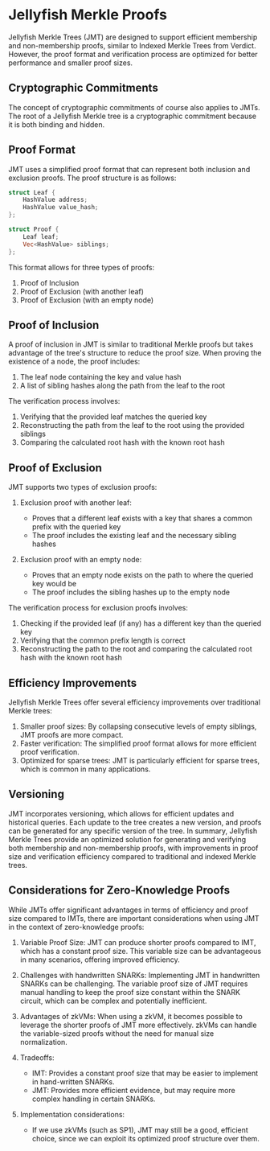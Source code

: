 # Jellyfish Merkle Proofs

Jellyfish Merkle Trees (JMT) are designed to support efficient membership and non-membership proofs, similar to Indexed Merkle Trees from Verdict. However, the proof format and verification process are optimized for better performance and smaller proof sizes.

## Cryptographic Commitments

The concept of cryptographic commitments of course also applies to JMTs. The root of a Jellyfish Merkle tree is a cryptographic commitment because it is both binding and hidden.

## Proof Format

JMT uses a simplified proof format that can represent both inclusion and exclusion proofs. The proof structure is as follows:

```rust
struct Leaf {
    HashValue address;
    HashValue value_hash;
};

struct Proof {
    Leaf leaf;
    Vec<HashValue> siblings;
};
```

This format allows for three types of proofs:

1. Proof of Inclusion
2. Proof of Exclusion (with another leaf)
3. Proof of Exclusion (with an empty node)

## Proof of Inclusion

A proof of inclusion in JMT is similar to traditional Merkle proofs but takes advantage of the tree's structure to reduce the proof size. When proving the existence of a node, the proof includes:

1. The leaf node containing the key and value hash
2. A list of sibling hashes along the path from the leaf to the root

The verification process involves:

1. Verifying that the provided leaf matches the queried key
2. Reconstructing the path from the leaf to the root using the provided siblings
3. Comparing the calculated root hash with the known root hash

## Proof of Exclusion

JMT supports two types of exclusion proofs:

1. Exclusion proof with another leaf:

   - Proves that a different leaf exists with a key that shares a common prefix with the queried key
   - The proof includes the existing leaf and the necessary sibling hashes

2. Exclusion proof with an empty node:

   - Proves that an empty node exists on the path to where the queried key would be
   - The proof includes the sibling hashes up to the empty node

The verification process for exclusion proofs involves:

1. Checking if the provided leaf (if any) has a different key than the queried key
2. Verifying that the common prefix length is correct
3. Reconstructing the path to the root and comparing the calculated root hash with the known root hash

## Efficiency Improvements

Jellyfish Merkle Trees offer several efficiency improvements over traditional Merkle trees:

1. Smaller proof sizes: By collapsing consecutive levels of empty siblings, JMT proofs are more compact.
2. Faster verification: The simplified proof format allows for more efficient proof verification.
3. Optimized for sparse trees: JMT is particularly efficient for sparse trees, which is common in many applications.

## Versioning

JMT incorporates versioning, which allows for efficient updates and historical queries. Each update to the tree creates a new version, and proofs can be generated for any specific version of the tree.
In summary, Jellyfish Merkle Trees provide an optimized solution for generating and verifying both membership and non-membership proofs, with improvements in proof size and verification efficiency compared to traditional and indexed Merkle trees.

## Considerations for Zero-Knowledge Proofs

While JMTs offer significant advantages in terms of efficiency and proof size compared to IMTs, there are important considerations when using JMT in the context of zero-knowledge proofs:

1. Variable Proof Size: JMT can produce shorter proofs compared to IMT, which has a constant proof size. This variable size can be advantageous in many scenarios, offering improved efficiency.
2. Challenges with handwritten SNARKs: Implementing JMT in handwritten SNARKs can be challenging. The variable proof size of JMT requires manual handling to keep the proof size constant within the SNARK circuit, which can be complex and potentially inefficient.
3. Advantages of zkVMs: When using a zkVM, it becomes possible to leverage the shorter proofs of JMT more effectively. zkVMs can handle the variable-sized proofs without the need for manual size normalization.
4. Tradeoffs:

   - IMT: Provides a constant proof size that may be easier to implement in hand-written SNARKs.
   - JMT: Provides more efficient evidence, but may require more complex handling in certain SNARKs.

5. Implementation considerations:

   - If we use zkVMs (such as SP1), JMT may still be a good, efficient choice, since we can exploit its optimized proof structure over them.
